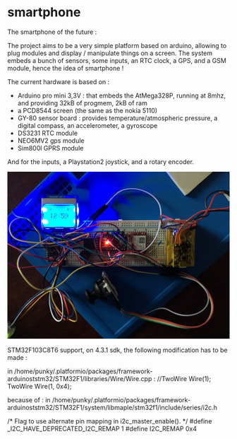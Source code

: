 # smartphone
The smartphone of the future :

The project aims to be a very simple platform based on arduino, allowing to plug modules and display / manipulate things on a screen.
The system embeds a bunch of sensors, some inputs, an RTC clock, a GPS, and a GSM module, hence the idea of smartphone !

The current hardware is based on :
- Arduino pro mini 3,3V : that embeds the AtMega328P, running at 8mhz, and providing 32kB of progmem, 2kB of ram
- a PCD8544 screen (the same as the nokia 5110)
- GY-80 sensor board : provides temperature/atmospheric pressure, a digital compass, an accelerometer, a gyroscope
- DS3231 RTC module
- NEO6MV2 gps module
- Sim800l GPRS module

And for the inputs, a Playstation2 joystick, and a rotary encoder.

![](./hardware.jpg)

STM32F103C8T6 support, on 4.3.1 sdk, the following modification has to be made :

in
/home/punky/.platformio/packages/framework-arduinoststm32/STM32F1/libraries/Wire/Wire.cpp :
//TwoWire Wire(1);
TwoWire Wire(1, 0x4);

because of :
in
/home/punky/.platformio/packages/framework-arduinoststm32/STM32F1/system/libmaple/stm32f1/include/series/i2c.h

/* Flag to use alternate pin mapping in i2c_master_enable(). */
#define _I2C_HAVE_DEPRECATED_I2C_REMAP 1
#define I2C_REMAP 0x4

